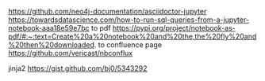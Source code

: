 https://github.com/neo4j-documentation/asciidoctor-jupyter
https://towardsdatascience.com/how-to-run-sql-queries-from-a-jupyter-notebook-aaa18e59e7bc
to pdf
https://pypi.org/project/notebook-as-pdf/#:~:text=Create%20a%20notebook%20and%20the,the%20fly%20and%20then%20downloaded.
to confluence page 
https://github.com/vericast/nbconflux

jinja2
https://gist.github.com/bj0/5343292